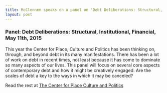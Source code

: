 ```yaml
---
title: McClennen speaks on a panel on "Debt Deliberations: Structural, institutional, Financial" at the Center for Place, Culture, and Politics at CUNY's Graduate Center May 11.
layout: post
---
```

### Panel: Debt Deliberations: Structural, Institutional, Financial, May 11th, 2015  


This year the Center for Place, Culture and Politics has been thinking on, through, and beyond debt in its many manifestations. There has been a lot of work on debt in recent times, not least because it has come to dominate so many aspects of our lives. This panel will focus on several core aspects of contemporary debt and how it might be creatively engaged. Are the scales of debt a key to the ways in which it may be canceled?


Read the rest at [The Center for Place Culture and Politics](http://pcp.gc.cuny.edu/events/panel-debt-deliberations-structural-institutional-financial/)

